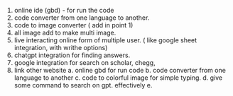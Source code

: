 1. online ide (gbd) - for run the code 
2. code converter from one language to another.
3. code to image converter ( add in point 1)
4. all image add to make multi image.
5. live interacting online form of multiple user. ( like google sheet integration, with writhe options)
6. chatgpt integration for finding answers.
7. google integration for search on scholar, chegg, 
8. link other website 
    a. online gbd for run code
    b. code converter from one language to another
    c. code to colorful image for simple typing.
    d. give some command to search on gpt. effectively
    e. 